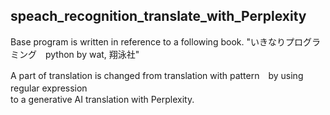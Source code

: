 ## speach_recognition_translate_with_Perplexity

Base program is written in reference to a following book.
"いきなりプログラミング　python by wat, 翔泳社"

A part of translation is changed from translation with pattern　by using regular expression　<br>
to a generative AI translation with Perplexity.
